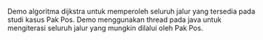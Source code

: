 Demo algoritma dijkstra untuk memperoleh seluruh jalur yang tersedia pada studi kasus Pak Pos.
Demo menggunakan thread pada java untuk mengiterasi seluruh jalur yang mungkin dilalui oleh Pak Pos.
